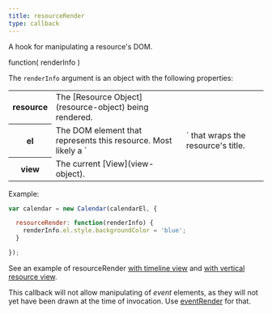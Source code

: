 ```yaml
---
title: resourceRender
type: callback
---
```


A hook for manipulating a resource's DOM.

<div class='spec' markdown='1'>
function( renderInfo )
</div>

The `renderInfo` argument is an object with the following properties:

<table>

<tr>
<th>resource</th>
<td markdown='1'>
The [Resource Object](resource-object) being rendered.
</td>
</tr>

<tr>
<th>el</th>
<td markdown='1'>
The DOM element that represents this resource. Most likely a `<td>` that wraps the resource's title.
</td>
</tr>

<tr>
<th>view</th>
<td markdown='1'>
The current [View](view-object).
</td>
</tr>

</table>

Example:

```js
var calendar = new Calendar(calendarEl, {

  resourceRender: function(renderInfo) {
    renderInfo.el.style.backgroundColor = 'blue';
  }

});
```

See an example of resourceRender [with timeline view](timeline-resourceRender-demo) and [with vertical resource view](vertical-resource-resourceRender-demo).

This callback will not allow manipulating of *event* elements, as they will not yet have been drawn at the time of invocation. Use [eventRender](eventRender) for that.
